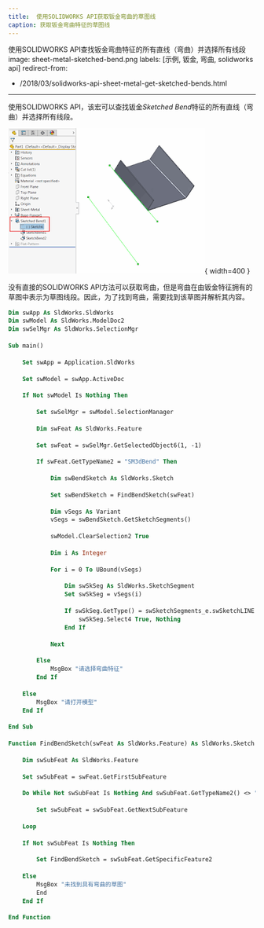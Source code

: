 ```yaml
---
title:  使用SOLIDWORKS API获取钣金弯曲的草图线
caption: 获取钣金弯曲特征的草图线
---
```

 使用SOLIDWORKS API查找钣金弯曲特征的所有直线（弯曲）并选择所有线段
image: sheet-metal-sketched-bend.png
labels: [示例, 钣金, 弯曲, solidworks api]
redirect-from:
  - /2018/03/solidworks-api-sheet-metal-get-sketched-bends.html
---
使用SOLIDWORKS API，该宏可以查找钣金*Sketched Bend*特征的所有直线（弯曲）并选择所有线段。

![钣金弯曲特征的草图](sheet-metal-sketched-bend.png){ width=400 }

没有直接的SOLIDWORKS API方法可以获取弯曲，但是弯曲在由钣金特征拥有的草图中表示为草图线段。因此，为了找到弯曲，需要找到该草图并解析其内容。

~~~ vb
Dim swApp As SldWorks.SldWorks
Dim swModel As SldWorks.ModelDoc2
Dim swSelMgr As SldWorks.SelectionMgr

Sub main()

    Set swApp = Application.SldWorks
    
    Set swModel = swApp.ActiveDoc
        
    If Not swModel Is Nothing Then
    
        Set swSelMgr = swModel.SelectionManager
        
        Dim swFeat As SldWorks.Feature
        
        Set swFeat = swSelMgr.GetSelectedObject6(1, -1)
        
        If swFeat.GetTypeName2 = "SM3dBend" Then
        
            Dim swBendSketch As SldWorks.Sketch
            
            Set swBendSketch = FindBendSketch(swFeat)
            
            Dim vSegs As Variant
            vSegs = swBendSketch.GetSketchSegments()
            
            swModel.ClearSelection2 True
            
            Dim i As Integer
            
            For i = 0 To UBound(vSegs)
                
                Dim swSkSeg As SldWorks.SketchSegment
                Set swSkSeg = vSegs(i)
                
                If swSkSeg.GetType() = swSketchSegments_e.swSketchLINE Then
                    swSkSeg.Select4 True, Nothing
                End If
                
            Next
            
        Else
            MsgBox "请选择弯曲特征"
        End If
        
    Else
        MsgBox "请打开模型"
    End If
    
End Sub

Function FindBendSketch(swFeat As SldWorks.Feature) As SldWorks.Sketch
    
    Dim swSubFeat As SldWorks.Feature
    
    Set swSubFeat = swFeat.GetFirstSubFeature
    
    Do While Not swSubFeat Is Nothing And swSubFeat.GetTypeName2() <> "ProfileFeature"
        
        Set swSubFeat = swSubFeat.GetNextSubFeature
        
    Loop
    
    If Not swSubFeat Is Nothing Then
    
        Set FindBendSketch = swSubFeat.GetSpecificFeature2
        
    Else
        MsgBox "未找到具有弯曲的草图"
        End
    End If
    
End Function


~~~